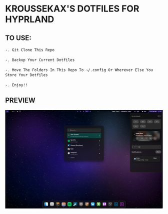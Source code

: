 # KROUSSEKAX'S DOTFILES FOR HYPRLAND

## TO USE:

    -. Git Clone This Repo

    -. Backup Your Current Dotfiles

    -. Move The Folders In This Repo To ~/.config Or Wherever Else You Store Your Dotfiles

    -. Enjoy!!

## PREVIEW

![Alt text](preview.png)
